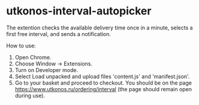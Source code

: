 # utkonos-interval-autopicker
The extention checks the available delivery time once in a minute, selects a first free interval, and sends a notification. 

How to use:
1. Open Chrome.
2. Choose Window -> Extensions.
3. Turn on Developer mode.
4. Select Load unpacked and upload files 'content.js' and 'manifest.json'.
5. Go to your basket and proceed to checkout. You should be on the page https://www.utkonos.ru/ordering/interval 
(the page should remain open during use). 

